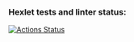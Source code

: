 ### Hexlet tests and linter status:
[![Actions Status](https://github.com/T1mur11/frontend-project-44/actions/workflows/hexlet-check.yml/badge.svg)](https://github.com/T1mur11/frontend-project-44/actions)